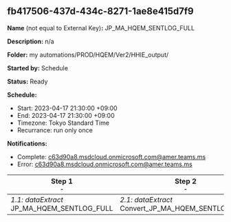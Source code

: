 ## fb417506-437d-434c-8271-1ae8e415d7f9

**Name** (not equal to External Key)**:** JP_MA_HQEM_SENTLOG_FULL

**Description:** n/a

**Folder:** my automations/PROD/HQEM/Ver2/HHIE_output/

**Started by:** Schedule

**Status:** Ready

**Schedule:**

* Start: 2023-04-17 21:30:00 +09:00
* End: 2023-04-17 21:30:00 +09:00
* Timezone: Tokyo Standard Time
* Recurrance: run only once

**Notifications:**

* Complete: c63d90a8.msdcloud.onmicrosoft.com@amer.teams.ms
* Error: c63d90a8.msdcloud.onmicrosoft.com@amer.teams.ms

| Step 1<br>_<small>-</small>_ | Step 2<br>_<small>-</small>_ | Step 3<br>_<small>-</small>_ |
| --- | --- | --- |
| _1.1: dataExtract_<br>JP_MA_HQEM_SENTLOG_FULL | _2.1: dataExtract_<br>Convert_JP_MA_HQEM_SENTLOG_FULL | _3.1: fileTransfer_<br>JP_MA_HQEM_SENTLOG_FULL |
